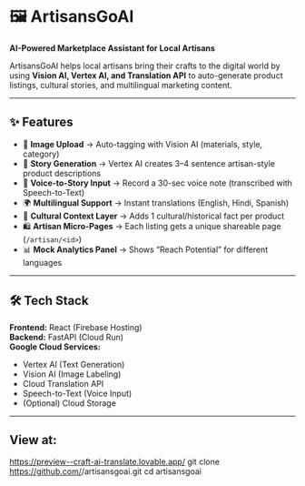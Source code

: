 # 🖼️ ArtisansGoAI
**AI-Powered Marketplace Assistant for Local Artisans**

ArtisansGoAI helps local artisans bring their crafts to the digital world by using **Vision AI, Vertex AI, and Translation API** to auto-generate product listings, cultural stories, and multilingual marketing content.

---

## ✨ Features
- 📸 **Image Upload** → Auto-tagging with Vision AI (materials, style, category)  
- 📝 **Story Generation** → Vertex AI creates 3–4 sentence artisan-style product descriptions  
- 🎤 **Voice-to-Story Input** → Record a 30-sec voice note (transcribed with Speech-to-Text)  
- 🌍 **Multilingual Support** → Instant translations (English, Hindi, Spanish)  
- 🎨 **Cultural Context Layer** → Adds 1 cultural/historical fact per product  
- 🛍️ **Artisan Micro-Pages** → Each listing gets a unique shareable page (`/artisan/<id>`)  
- 📊 **Mock Analytics Panel** → Shows “Reach Potential” for different languages  

---

## 🛠️ Tech Stack
**Frontend:** React (Firebase Hosting)  
**Backend:** FastAPI (Cloud Run)  
**Google Cloud Services:**  
- Vertex AI (Text Generation)  
- Vision AI (Image Labeling)  
- Cloud Translation API  
- Speech-to-Text (Voice Input)  
- (Optional) Cloud Storage  

---

## View at:
https://preview--craft-ai-translate.lovable.app/
git clone https://github.com/<your-username>/artisansgoai.git
cd artisansgoai
